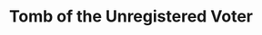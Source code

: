 ---
pid: ch329
title: Tomb of the Unregistered Voter
location_transcription: Dilworth Plaza
coordinates: "[-75.164605389574, 39.952549790569]"
zipcode: '19438'
gen_neighborhood: 
neighborhood: 
outside_phl: 'Harleysville PA '
age: '52'
age_range: 50-59
instagram: 
image_file_name: ch_329.jpg
proposal_transcription: |-
  Democracy 508 BC-
  Register!
  Voter Registration Office - open  24/7 365
topic: Politics
topic_summary: '0'
type: Plaque,Other No Form,Memorial
keywords_other: 
credit: 
image_labels: Tomb
twitter: 
facebook: 
permalink: "/monuments/ch329/"
layout: item-page
---